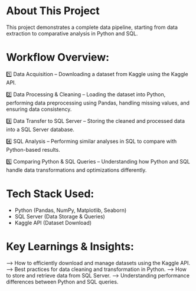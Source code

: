 # About This Project
This project demonstrates a complete data pipeline, starting from data extraction to comparative analysis in Python and SQL.

# Workflow Overview:
1️⃣ Data Acquisition – Downloading a dataset from Kaggle using the Kaggle API.  

2️⃣ Data Processing & Cleaning – Loading the dataset into Python, performing data preprocessing using Pandas, handling missing values, and ensuring data consistency.


3️⃣ Data Transfer to SQL Server – Storing the cleaned and processed data into a SQL Server database.

4️⃣ SQL Analysis – Performing similar analyses in SQL to compare with Python-based results.

5️⃣ Comparing Python & SQL Queries – Understanding how Python and SQL handle data transformations and optimizations differently.

# Tech Stack Used:
- Python (Pandas, NumPy, Matplotlib, Seaborn)
- SQL Server (Data Storage & Queries)
- Kaggle API (Dataset Download)
# Key Learnings & Insights:
--> How to efficiently download and manage datasets using the Kaggle API.
--> Best practices for data cleaning and transformation in Python.
--> How to store and retrieve data from SQL Server.
--> Understanding performance differences between Python and SQL queries.
